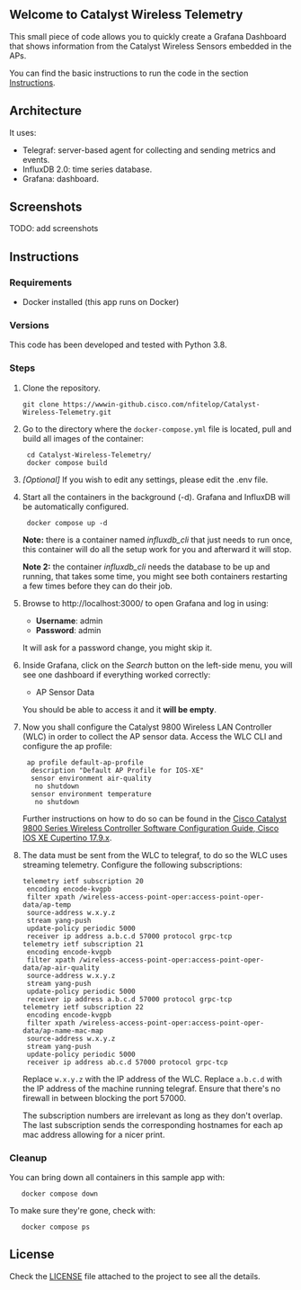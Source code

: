 ## Welcome to Catalyst Wireless Telemetry

This small piece of code allows you to quickly create a Grafana Dashboard 
that shows information from the Catalyst Wireless Sensors embedded in the APs.

You can find the basic instructions to run the code in the section 
[Instructions](#Instructions).

## Architecture

It uses:
- Telegraf: server-based agent for collecting and sending metrics and events.
- InfluxDB 2.0: time series database.
- Grafana: dashboard.

## Screenshots

TODO: add screenshots

## Instructions

### Requirements

- Docker installed (this app runs on Docker)

### Versions

This code has been developed and tested with Python 3.8.

### Steps

1. Clone the repository.
   ```
   git clone https://wwwin-github.cisco.com/nfitelop/Catalyst-Wireless-Telemetry.git
   ```

2. Go to the directory where the `docker-compose.yml` file is located, pull and
 build all images of the container:
   ```
    cd Catalyst-Wireless-Telemetry/
    docker compose build
   ```
   
3. _[Optional]_ If you wish to edit any settings, please edit the .env file.


4. Start all the containers in the background (-d). Grafana and InfluxDB will 
   be automatically configured. 
   ```
    docker compose up -d
   ```
   
   **Note:** there is a container named _influxdb_cli_ that just needs to run 
   once, this container will do all the setup work for you and afterward 
   it will stop.
   
   **Note 2:** the container _influxdb_cli_ needs the database 
   to be up and running, that takes some time, you might see both 
   containers restarting a few times before they can do their job.

   
5. Browse to http://localhost:3000/ to open Grafana and log in using:
   - **Username**: admin
   - **Password**: admin
   
   It will ask for a password change, you might skip it.
   

6. Inside Grafana, click on the _Search_ button on the left-side menu, you 
   will see one dashboard if everything worked correctly:
   - AP Sensor Data
   
   You should be able to access it and it **will be empty**.

7. Now you shall configure the Catalyst 9800 Wireless LAN Controller (WLC) in order
   to collect the AP sensor data. Access the WLC CLI and configure the ap profile:
   ```
    ap profile default-ap-profile
     description "Default AP Profile for IOS-XE"
     sensor environment air-quality
      no shutdown
     sensor environment temperature
      no shutdown
   ```
   Further instructions on how to do so can be found in the 
   [Cisco Catalyst 9800 Series Wireless Controller Software Configuration Guide, 
   Cisco IOS XE Cupertino 17.9.x](https://www.cisco.com/c/en/us/td/docs/wireless/controller/9800/17-9/config-guide/b_wl_17_9_cg/m_environmental_sensors_on_aps.html?bookSearch=true).

8. The data must be sent from the WLC to telegraf, to do so the WLC uses streaming telemetry. Configure
   the following subscriptions:
   ```
   telemetry ietf subscription 20
    encoding encode-kvgpb
    filter xpath /wireless-access-point-oper:access-point-oper-data/ap-temp
    source-address w.x.y.z
    stream yang-push
    update-policy periodic 5000
    receiver ip address a.b.c.d 57000 protocol grpc-tcp
   telemetry ietf subscription 21
    encoding encode-kvgpb
    filter xpath /wireless-access-point-oper:access-point-oper-data/ap-air-quality
    source-address w.x.y.z
    stream yang-push
    update-policy periodic 5000
    receiver ip address a.b.c.d 57000 protocol grpc-tcp
   telemetry ietf subscription 22
    encoding encode-kvgpb
    filter xpath /wireless-access-point-oper:access-point-oper-data/ap-name-mac-map
    source-address w.x.y.z
    stream yang-push
    update-policy periodic 5000
    receiver ip address ab.c.d 57000 protocol grpc-tcp
   ```
   Replace `w.x.y.z` with the IP address of the WLC. Replace `a.b.c.d` with the IP address
   of the machine running telegraf. Ensure that there's no firewall in between blocking the port 57000.
   
   The subscription numbers are irrelevant as long as they don't overlap. The last subscription
   sends the corresponding hostnames for each ap mac address allowing for a nicer print.
    
### Cleanup

You can bring down all containers in this sample app with:
```
   docker compose down
```

To make sure they're gone, check with:
```
   docker compose ps
```

## License

Check the [LICENSE][LICENSE] file attached to the project to see all the 
details.

[LICENSE]: ./LICENSE.md